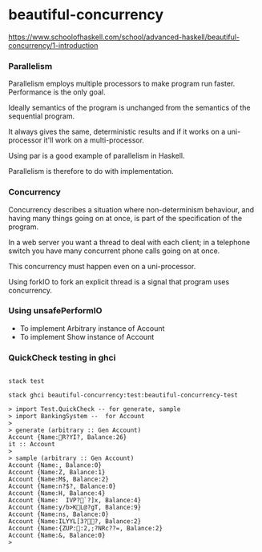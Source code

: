 # beautiful-concurrency


https://www.schoolofhaskell.com/school/advanced-haskell/beautiful-concurrency/1-introduction

### Parallelism

Parallelism employs multiple processors to make program run faster. Performance is the only goal. 

Ideally semantics of the program is unchanged from the semantics of the sequential program.

It always gives the same, deterministic results and if it works on a uni-processor it'll work on a multi-processor.

Using par is a good example of parallelism in Haskell.

Parallelism is therefore to do with implementation.

### Concurrency

Concurrency describes a situation where non-determinism behaviour, and having many things going on at once, is part of the specification of the program.

In a web server you want a thread to deal with each client; in a telephone switch you have many concurrent phone calls going on at once.

This concurrency must happen even on a uni-processor.

Using forkIO to fork an explicit thread is a signal that program uses concurrency.

### Using unsafePerformIO

* To implement Arbitrary instance of Account
* To implement Show instance of Account


### QuickCheck testing in ghci

```

stack test

stack ghci beautiful-concurrency:test:beautiful-concurrency-test

> import Test.QuickCheck -- for generate, sample
> import BankingSystem --  for Account
>
> generate (arbitrary :: Gen Account)
Account {Name:R?YI?, Balance:26}
it :: Account
>
> sample (arbitrary :: Gen Account)
Account {Name:, Balance:0}
Account {Name:Z, Balance:1}
Account {Name:M$, Balance:2}
Account {Name:n?$?, Balance:0}
Account {Name:H, Balance:4}
Account {Name:	IVP?`?]x, Balance:4}
Account {Name:y/b>KL@?gT, Balance:9}
Account {Name:ns, Balance:0}
Account {Name:ILYYL[3??, Balance:2}
Account {Name:{ZUP::2,;?NRc??=, Balance:2}
Account {Name:&, Balance:0}
>
```
